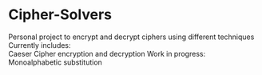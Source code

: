 # Cipher-Solvers
Personal project to encrypt and decrypt ciphers using different techniques  
Currently includes:  
Caeser Cipher encryption and decryption
Work in progress:  
Monoalphabetic substitution
